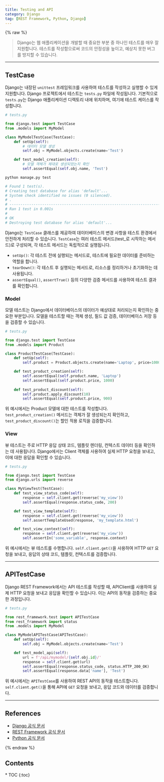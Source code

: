 ```yaml
---
title: Testing and API
category: Django
tag: [REST Framework, Python, Django]
---
```


{% raw %}

> Django는 웹 애플리케이션을 개발할 때 중요한 부분 중 하나인 테스트를 매우 잘 지원합니다. 테스트를 작성함으로써 코드의 안정성을 높이고, 예상치 못한 버그를 방지할 수 있습니다.

---

## TestCase
Django는 내장된 `unittest` 프레임워크를 사용하여 테스트를 작성하고 실행할 수 있게 지원합니다. Django 프로젝트에서 테스트는 `tests.py` 파일에 작성됩니다. 기본적으로 `tests.py`는 Django 애플리케이션 디렉토리 내에 위치하며, 여기에 테스트 케이스를 작성합니다.

```python
# tests.py

from django.test import TestCase
from .models import MyModel

class MyModelTestCase(TestCase):
    def setUp(self):
        # 데이터 모델 생성
        self.obj = MyModel.objects.create(name='Test')

    def test_model_creation(self):
        # 모델 객체가 제대로 생성되었는지 확인
        self.assertEqual(self.obj.name, 'Test')
```

```bash
python manage.py test

# Found 1 test(s).
# Creating test database for alias 'default'...
# System check identified no issues (0 silenced).
# .
# ----------------------------------------------------------------------
# Ran 1 test in 0.001s
# 
# OK
# Destroying test database for alias 'default'...
```

Django는 `TestCase` 클래스를 제공하여 데이터베이스의 변경 사항을 테스트 환경에서 안전하게 처리할 수 있습니다. `TestCase`는 여러 테스트 메서드(test_로 시작하는 메서드)로 구성되며, 각 테스트 메서드는 독립적으로 실행됩니다.

- `setUp()`: 각 테스트 전에 실행되는 메서드로, 테스트에 필요한 데이터를 준비하는 역할을 합니다.
- `tearDown()`: 각 테스트 후 실행되는 메서드로, 리소스를 정리하거나 초기화하는 데 사용됩니다.
- `assertEqual()`, `assertTrue()` 등의 다양한 검증 메서드를 사용하여 테스트 결과를 확인합니다.

### Model
모델 테스트는 Django에서 데이터베이스의 데이터가 예상대로 처리되는지 확인하는 중요한 부분입니다. 모델을 테스트할 때는 객체 생성, 필드 값 검증, 데이터베이스 저장 등을 검증할 수 있습니다.

```python
# tests.py

from django.test import TestCase
from .models import Product

class ProductTestCase(TestCase):
    def setUp(self):
        self.product = Product.objects.create(name='Laptop', price=1000)

    def test_product_creation(self):
        self.assertEqual(self.product.name, 'Laptop')
        self.assertEqual(self.product.price, 1000)
    
    def test_product_discount(self):
        self.product.apply_discount(10)
        self.assertEqual(self.product.price, 900)
```
위 예시에서는 Product 모델에 대한 테스트를 작성합니다. `test_product_creation()` 메서드는 객체가 잘 생성되는지 확인하고, `test_product_discount()`는 할인 적용 로직을 검증합니다.

### View
뷰 테스트는 주로 HTTP 응답 상태 코드, 템플릿 렌더링, 컨텍스트 데이터 등을 확인하는 데 사용됩니다. Django에서는 Client 객체를 사용하여 실제 HTTP 요청을 보내고, 이에 대한 응답을 확인할 수 있습니다.

```python
# tests.py

from django.test import TestCase
from django.urls import reverse

class MyViewTest(TestCase):
    def test_view_status_code(self):
        response = self.client.get(reverse('my_view'))
        self.assertEqual(response.status_code, 200)

    def test_view_template(self):
        response = self.client.get(reverse('my_view'))
        self.assertTemplateUsed(response, 'my_template.html')

    def test_view_context(self):
        response = self.client.get(reverse('my_view'))
        self.assertIn('some_variable', response.context)
```
위 예시에서는 뷰 테스트를 수행합니다. `self.client.get()`을 사용하여 HTTP `GET` 요청을 보내고, 응답의 상태 코드, 템플릿, 컨텍스트를 검증합니다.

---

## APITestCase
Django REST Framework에서는 API 테스트를 작성할 때, APIClient를 사용하여 실제 HTTP 요청을 보내고 응답을 확인할 수 있습니다. 이는 API의 동작을 검증하는 중요한 과정입니다.

```python
# tests.py

from rest_framework.test import APITestCase
from rest_framework import status
from .models import MyModel

class MyModelAPITestCase(APITestCase):
    def setUp(self):
        self.obj = MyModel.objects.create(name='Test')

    def test_model_api(self):
        url = f'/api/mymodel/{self.obj.id}/'
        response = self.client.get(url)
        self.assertEqual(response.status_code, status.HTTP_200_OK)
        self.assertEqual(response.data['name'], 'Test')
```
위 예시에서는 `APITestCase`를 사용하여 REST API의 동작을 테스트합니다. `self.client.get()`을 통해 API에 `GET` 요청을 보내고, 응답 코드와 데이터를 검증합니다.

---

## References
- [Django 공식 문서](https://www.djangoproject.com/)
- [REST Framework 공식 문서](https://www.django-rest-framework.org/)
- [Python 공식 문서](https://docs.python.org/3/)

{% endraw %}

<nav class='post-toc' markdown='1'>
  <h2>Contents</h2>
* TOC
{:toc}
</nav>
